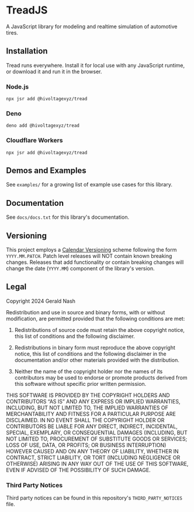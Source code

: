 # TreadJS

A JavaScript library for modeling and realtime simulation of automotive tires.

## Installation

Tread runs everywhere. Install it for local use with any JavaScript runtime, or download it and run it in the browser.

### Node.js

```shell
npx jsr add @hivoltagexyz/tread
```

### Deno

```shell
deno add @hivoltagexyz/tread
```

### Cloudflare Workers

```shell
npx jsr add @hivoltagexyz/tread
```


## Demos and Examples

See `examples/` for a growing list of example use cases for this library.

## Documentation

See `docs/docs.txt` for this library's documentation.

## Versioning

This project employs a [Calendar Versioning](https://calver.org/) scheme following the form `YYYY.MM.PATCH`. Patch level releases will NOT contain known breaking changes. Releases that add functionality or contain breaking changes will change the date (`YYYY.MM`) component of the library's version.

## Legal

Copyright 2024 Gerald Nash

Redistribution and use in source and binary forms, with or without modification, are permitted provided that the following conditions are met:

1. Redistributions of source code must retain the above copyright notice, this list of conditions and the following disclaimer.

2. Redistributions in binary form must reproduce the above copyright notice, this list of conditions and the following disclaimer in the documentation and/or other materials provided with the distribution.

3. Neither the name of the copyright holder nor the names of its contributors may be used to endorse or promote products derived from this software without specific prior written permission.

THIS SOFTWARE IS PROVIDED BY THE COPYRIGHT HOLDERS AND CONTRIBUTORS “AS IS” AND ANY EXPRESS OR IMPLIED WARRANTIES, INCLUDING, BUT NOT LIMITED TO, THE IMPLIED WARRANTIES OF MERCHANTABILITY AND FITNESS FOR A PARTICULAR PURPOSE ARE DISCLAIMED. IN NO EVENT SHALL THE COPYRIGHT HOLDER OR CONTRIBUTORS BE LIABLE FOR ANY DIRECT, INDIRECT, INCIDENTAL, SPECIAL, EXEMPLARY, OR CONSEQUENTIAL DAMAGES (INCLUDING, BUT NOT LIMITED TO, PROCUREMENT OF SUBSTITUTE GOODS OR SERVICES; LOSS OF USE, DATA, OR PROFITS; OR BUSINESS INTERRUPTION) HOWEVER CAUSED AND ON ANY THEORY OF LIABILITY, WHETHER IN CONTRACT, STRICT LIABILITY, OR TORT (INCLUDING NEGLIGENCE OR OTHERWISE) ARISING IN ANY WAY OUT OF THE USE OF THIS SOFTWARE, EVEN IF ADVISED OF THE POSSIBILITY OF SUCH DAMAGE.

### Third Party Notices

Third party notices can be found in this repository's `THIRD_PARTY_NOTICES` file.
